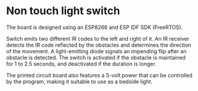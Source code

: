 # Non touch light switch

The board is designed using an ESP8266 and ESP IDF SDK (FreeRTOS).

Switch emits two different IR codes to the left and right of it. An IR receiver detects the IR code reflected by the obstacles and determines the direction of the movement. A light-emitting diode signals an impending flip after an obstacle is detected. The switch is activated if the obstacle is maintained for 1 to 2.5 seconds, and deactivated if the duration is longer.

The printed circuit board also features a 5-volt power that can be controlled by the program, making it suitable to use as a bedside light.

